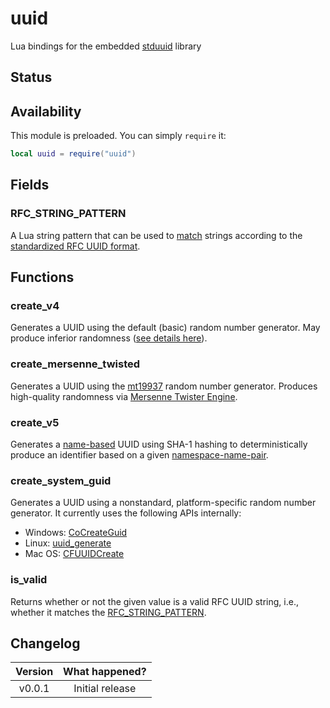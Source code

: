 # uuid

Lua bindings for the embedded [stduuid](https://github.com/mariusbancila/stduuid) library

## Status

<External/>

## Availability

This module is preloaded. You can simply `require` it:

```lua
local uuid = require("uuid")
```

## Fields

### RFC_STRING_PATTERN

A Lua string pattern that can be used to [match](https://www.lua.org/manual/5.1/manual.html#pdf-string.gmatch) strings according to the [standardized RFC UUID format](https://en.wikipedia.org/wiki/Universally_unique_identifier#Format).

## Functions

### create_v4

Generates a UUID using the default (basic) random number generator. May produce inferior randomness ([see details here](https://github.com/mariusbancila/stduuid#random-uuids)).

<Function>
<Returns>
<Return name="guid" type="string"/>
</Returns>
</Function>

### create_mersenne_twisted

Generates a UUID using the [mt19937](https://cplusplus.com/reference/random/mt19937/) random number generator. Produces high-quality randomness via [Mersenne Twister Engine](https://cplusplus.com/reference/random/mersenne_twister_engine/).

<Function>
<Returns>
<Return name="guid" type="string"/>
</Returns>
</Function>

### create_v5

Generates a [name-based](<https://en.wikipedia.org/wiki/Universally_unique_identifier#Versions_3_and_5_(namespace_name-based)>) UUID using SHA-1 hashing to deterministically produce an identifier based on a given [namespace-name-pair](https://stackoverflow.com/questions/10867405/generating-v5-uuid-what-is-name-and-namespace).

<Function>
<Parameters>
<Parameter name="namespace" type="string"/>
<Parameter name="name" type="string"/>
</Parameters>
<Returns>
<Return name="guid" type="string"/>
</Returns>
</Function>

### create_system_guid

Generates a UUID using a nonstandard, platform-specific random number generator. It currently uses the following APIs internally:

- Windows: [CoCreateGuid](https://learn.microsoft.com/en-us/windows/win32/api/combaseapi/nf-combaseapi-cocreateguid)
- Linux: [uuid_generate](https://man7.org/linux/man-pages/man3/uuid_generate.3.html)
- Mac OS: [CFUUIDCreate](https://developer.apple.com/documentation/corefoundation/1542906-cfuuidcreate?language=objc)

<Function>
<Returns>
<Return name="guid" type="string"/>
</Returns>
</Function>

### is_valid

Returns whether or not the given value is a valid RFC UUID string, i.e., whether it matches the [RFC_STRING_PATTERN](#rfc_string_pattern).

<Function>
<Parameters>
<Parameter name="input" type="any"/>
</Parameters>
<Returns>
<Return name="isValidUUID" type="boolean"/>
</Returns>
</Function>

## Changelog

| Version | What happened?  |
| :-----: | :-------------: |
| v0.0.1  | Initial release |
